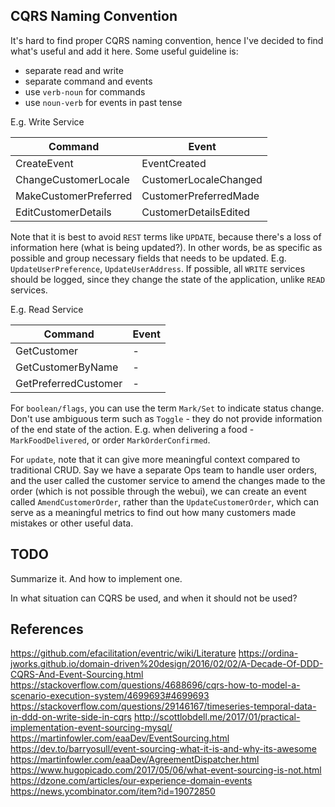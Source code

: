 


## CQRS Naming Convention
It's hard to find proper CQRS naming convention, hence I've decided to find what's useful and add it here. Some useful guideline is:
- separate read and write
- separate command and events
- use `verb-noun` for commands
- use `noun-verb` for events in past tense

E.g. Write Service

| Command | Event |
| --------|-------|
| CreateEvent | EventCreated |
| ChangeCustomerLocale | CustomerLocaleChanged |
| MakeCustomerPreferred | CustomerPreferredMade |
| EditCustomerDetails | CustomerDetailsEdited | 

Note that it is best to avoid `REST` terms like `UPDATE`, because there's a loss of information here (what is being updated?). In other words, be as specific as possible and group necessary fields that needs to be updated. E.g. `UpdateUserPreference`, `UpdateUserAddress`. If possible, all `WRITE` services should be logged, since they change the state of the application, unlike `READ` services.

E.g. Read Service

| Command | Event |
| --------|-------|
| GetCustomer | - |
| GetCustomerByName | - |
| GetPreferredCustomer | - |

For `boolean/flags`, you can use the term `Mark/Set` to indicate status change. Don't use ambiguous term such as `Toggle` - they do not provide information of the end state of the action. E.g. when delivering a food - `MarkFoodDelivered`, or order `MarkOrderConfirmed`.

For `update`, note that it can give more meaningful context compared to traditional CRUD. Say we have a separate Ops team to handle user orders, and the user called the customer service to amend the changes made to the order (which is not possible through the webui), we can create an event called `AmendCustomerOrder`, rather than the `UpdateCustomerOrder`, which can serve as a meaningful metrics to find out how many customers made mistakes or other useful data.


## TODO
Summarize it. And how to implement one.

In what situation can CQRS be used, and when it should not be used?


## References
https://github.com/efacilitation/eventric/wiki/Literature
https://ordina-jworks.github.io/domain-driven%20design/2016/02/02/A-Decade-Of-DDD-CQRS-And-Event-Sourcing.html
https://stackoverflow.com/questions/4688696/cqrs-how-to-model-a-scenario-execution-system/4699693#4699693
https://stackoverflow.com/questions/29146167/timeseries-temporal-data-in-ddd-on-write-side-in-cqrs
http://scottlobdell.me/2017/01/practical-implementation-event-sourcing-mysql/
https://martinfowler.com/eaaDev/EventSourcing.html
https://dev.to/barryosull/event-sourcing-what-it-is-and-why-its-awesome
https://martinfowler.com/eaaDev/AgreementDispatcher.html
https://www.hugopicado.com/2017/05/06/what-event-sourcing-is-not.html
https://dzone.com/articles/our-experience-domain-events
https://news.ycombinator.com/item?id=19072850
